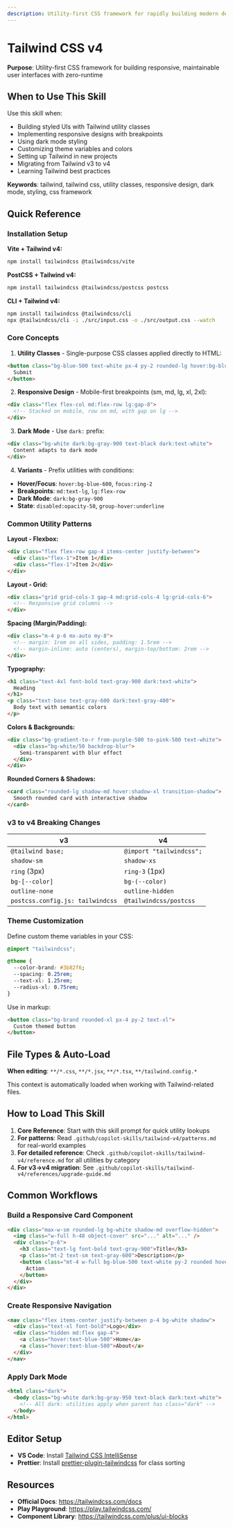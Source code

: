```yaml
---
description: Utility-first CSS framework for rapidly building modern designs
---
```


# Tailwind CSS v4

**Purpose**: Utility-first CSS framework for building responsive, maintainable user interfaces with zero-runtime

## When to Use This Skill

Use this skill when:
- Building styled UIs with Tailwind utility classes
- Implementing responsive designs with breakpoints
- Using dark mode styling
- Customizing theme variables and colors
- Setting up Tailwind in new projects
- Migrating from Tailwind v3 to v4
- Learning Tailwind best practices

**Keywords**: tailwind, tailwind css, utility classes, responsive design, dark mode, styling, css framework

## Quick Reference

### Installation Setup

**Vite + Tailwind v4:**
```bash
npm install tailwindcss @tailwindcss/vite
```

**PostCSS + Tailwind v4:**
```bash
npm install tailwindcss @tailwindcss/postcss postcss
```

**CLI + Tailwind v4:**
```bash
npm install tailwindcss @tailwindcss/cli
npx @tailwindcss/cli -i ./src/input.css -o ./src/output.css --watch
```

### Core Concepts

1. **Utility Classes** - Single-purpose CSS classes applied directly to HTML:
```html
<button class="bg-blue-500 text-white px-4 py-2 rounded-lg hover:bg-blue-600">
  Submit
</button>
```

2. **Responsive Design** - Mobile-first breakpoints (sm, md, lg, xl, 2xl):
```html
<div class="flex flex-col md:flex-row lg:gap-8">
  <!-- Stacked on mobile, row on md, with gap on lg -->
</div>
```

3. **Dark Mode** - Use `dark:` prefix:
```html
<div class="bg-white dark:bg-gray-900 text-black dark:text-white">
  Content adapts to dark mode
</div>
```

4. **Variants** - Prefix utilities with conditions:
- **Hover/Focus**: `hover:bg-blue-600`, `focus:ring-2`
- **Breakpoints**: `md:text-lg`, `lg:flex-row`
- **Dark Mode**: `dark:bg-gray-900`
- **State**: `disabled:opacity-50`, `group-hover:underline`

### Common Utility Patterns

**Layout - Flexbox:**
```html
<div class="flex flex-row gap-4 items-center justify-between">
  <div class="flex-1">Item 1</div>
  <div class="flex-1">Item 2</div>
</div>
```

**Layout - Grid:**
```html
<div class="grid grid-cols-3 gap-4 md:grid-cols-4 lg:grid-cols-6">
  <!-- Responsive grid columns -->
</div>
```

**Spacing (Margin/Padding):**
```html
<div class="m-4 p-6 mx-auto my-8">
  <!-- margin: 1rem on all sides, padding: 1.5rem -->
  <!-- margin-inline: auto (centers), margin-top/bottom: 2rem -->
</div>
```

**Typography:**
```html
<h1 class="text-4xl font-bold text-gray-900 dark:text-white">
  Heading
</h1>
<p class="text-base text-gray-600 dark:text-gray-400">
  Body text with semantic colors
</p>
```

**Colors & Backgrounds:**
```html
<div class="bg-gradient-to-r from-purple-500 to-pink-500 text-white">
  <div class="bg-white/50 backdrop-blur">
    Semi-transparent with blur effect
  </div>
</div>
```

**Rounded Corners & Shadows:**
```html
<card class="rounded-lg shadow-md hover:shadow-xl transition-shadow">
  Smooth rounded card with interactive shadow
</card>
```

### v3 to v4 Breaking Changes

| v3 | v4 |
|----|----|
| `@tailwind base;` | `@import "tailwindcss";` |
| `shadow-sm` | `shadow-xs` |
| `ring` (3px) | `ring-3` (1px) |
| `bg-[--color]` | `bg-(--color)` |
| `outline-none` | `outline-hidden` |
| `postcss.config.js: tailwindcss` | `@tailwindcss/postcss` |

### Theme Customization

Define custom theme variables in your CSS:
```css
@import "tailwindcss";

@theme {
  --color-brand: #3b82f6;
  --spacing: 0.25rem;
  --text-xl: 1.25rem;
  --radius-xl: 0.75rem;
}
```

Use in markup:
```html
<button class="bg-brand rounded-xl px-4 py-2 text-xl">
  Custom themed button
</button>
```

## File Types & Auto-Load

**When editing**: `**/*.css`, `**/*.jsx`, `**/*.tsx`, `**/tailwind.config.*`

This context is automatically loaded when working with Tailwind-related files.

## How to Load This Skill

1. **Core Reference**: Start with this skill prompt for quick utility lookups
2. **For patterns**: Read `.github/copilot-skills/tailwind-v4/patterns.md` for real-world examples
3. **For detailed reference**: Check `.github/copilot-skills/tailwind-v4/reference.md` for all utilities by category
4. **For v3→v4 migration**: See `.github/copilot-skills/tailwind-v4/references/upgrade-guide.md`

## Common Workflows

### Build a Responsive Card Component
```html
<div class="max-w-sm rounded-lg bg-white shadow-md overflow-hidden">
  <img class="w-full h-48 object-cover" src="..." alt="..." />
  <div class="p-6">
    <h3 class="text-lg font-bold text-gray-900">Title</h3>
    <p class="mt-2 text-sm text-gray-600">Description</p>
    <button class="mt-4 w-full bg-blue-500 text-white py-2 rounded hover:bg-blue-600">
      Action
    </button>
  </div>
</div>
```

### Create Responsive Navigation
```html
<nav class="flex items-center justify-between p-4 bg-white shadow">
  <div class="text-xl font-bold">Logo</div>
  <div class="hidden md:flex gap-4">
    <a class="hover:text-blue-500">Home</a>
    <a class="hover:text-blue-500">About</a>
  </div>
</nav>
```

### Apply Dark Mode
```html
<html class="dark">
  <body class="bg-white dark:bg-gray-950 text-black dark:text-white">
    <!-- All dark: utilities apply when parent has class="dark" -->
  </body>
</html>
```

## Editor Setup

- **VS Code**: Install [Tailwind CSS IntelliSense](https://marketplace.visualstudio.com/items?itemName=bradlc.vscode-tailwindcss)
- **Prettier**: Install [prettier-plugin-tailwindcss](https://github.com/tailwindlabs/prettier-plugin-tailwindcss) for class sorting

## Resources

- **Official Docs**: https://tailwindcss.com/docs
- **Play Playground**: https://play.tailwindcss.com/
- **Component Library**: https://tailwindcss.com/plus/ui-blocks

